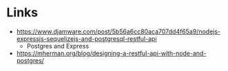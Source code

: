 # Links
* https://www.djamware.com/post/5b56a6cc80aca707dd4f65a9/nodejs-expressjs-sequelizejs-and-postgresql-restful-api
    * Postgres and Express
* https://mherman.org/blog/designing-a-restful-api-with-node-and-postgres/
